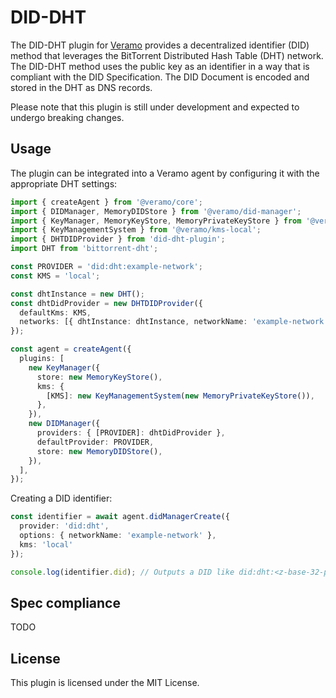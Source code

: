 # DID-DHT

The DID-DHT plugin for [Veramo](https://veramo.io/) provides a decentralized identifier (DID) method that leverages the BitTorrent Distributed Hash Table (DHT) network. 
The DID-DHT method uses the public key as an identifier in a way that is compliant with the DID Specification. The DID Document is encoded and stored in the DHT as DNS records.

Please note that this plugin is still under development and expected to undergo breaking changes.

## Usage
The plugin can be integrated into a Veramo agent by configuring it with the appropriate DHT settings:

```ts
import { createAgent } from '@veramo/core';
import { DIDManager, MemoryDIDStore } from '@veramo/did-manager';
import { KeyManager, MemoryKeyStore, MemoryPrivateKeyStore } from '@veramo/key-manager';
import { KeyManagementSystem } from '@veramo/kms-local';
import { DHTDIDProvider } from 'did-dht-plugin';
import DHT from 'bittorrent-dht';

const PROVIDER = 'did:dht:example-network';
const KMS = 'local';

const dhtInstance = new DHT();
const dhtDidProvider = new DHTDIDProvider({
  defaultKms: KMS,
  networks: [{ dhtInstance: dhtInstance, networkName: 'example-network' }],
});

const agent = createAgent({
  plugins: [
    new KeyManager({
      store: new MemoryKeyStore(),
      kms: {
        [KMS]: new KeyManagementSystem(new MemoryPrivateKeyStore()),
      },
    }),
    new DIDManager({
      providers: { [PROVIDER]: dhtDidProvider },
      defaultProvider: PROVIDER,
      store: new MemoryDIDStore(),
    }),
  ],
});
```

Creating a DID identifier:
```ts
const identifier = await agent.didManagerCreate({
  provider: 'did:dht',
  options: { networkName: 'example-network' },
  kms: 'local'
});

console.log(identifier.did); // Outputs a DID like did:dht:<z-base-32-public-key>
```

## Spec compliance
TODO

## License
This plugin is licensed under the MIT License.
